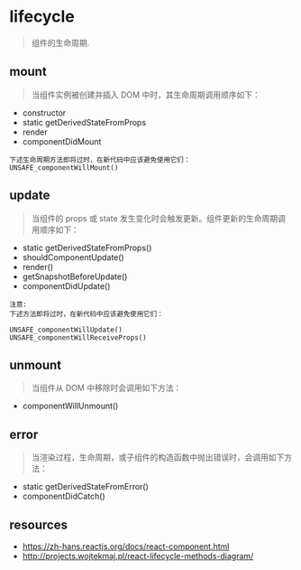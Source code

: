 # lifecycle
> 组件的生命周期.

## mount
> 当组件实例被创建并插入 DOM 中时，其生命周期调用顺序如下：
- constructor
- static getDerivedStateFromProps
- render 
- componentDidMount

~~~
下述生命周期方法即将过时，在新代码中应该避免使用它们：
UNSAFE_componentWillMount()
~~~



## update
> 当组件的 props 或 state 发生变化时会触发更新。组件更新的生命周期调用顺序如下：
- static getDerivedStateFromProps()
- shouldComponentUpdate()
- render()
- getSnapshotBeforeUpdate()
- componentDidUpdate()

~~~
注意:
下述方法即将过时，在新代码中应该避免使用它们：

UNSAFE_componentWillUpdate()
UNSAFE_componentWillReceiveProps()
~~~

## unmount
> 当组件从 DOM 中移除时会调用如下方法：
- componentWillUnmount()

## error
> 当渲染过程，生命周期，或子组件的构造函数中抛出错误时，会调用如下方法：
- static getDerivedStateFromError()
- componentDidCatch()


## resources
- https://zh-hans.reactjs.org/docs/react-component.html
- http://projects.wojtekmaj.pl/react-lifecycle-methods-diagram/


